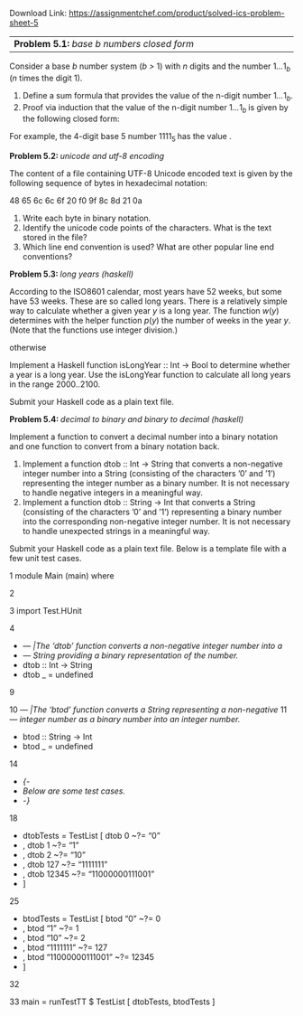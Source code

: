 Download Link: https://assignmentchef.com/product/solved-ics-problem-sheet-5
<br>
<table width="572">

 <tbody>

  <tr>

   <td width="456"><strong>Problem 5.1: </strong><em>base b numbers closed form</em></td>

   <td width="116"></td>

  </tr>

 </tbody>

</table>

Consider a base <em>b </em>number system (<em>b &gt; </em>1) with <em>n </em>digits and the number 1<em>…</em>1<em><sub>b </sub></em>(<em>n </em>times the digit 1).

<ol>

 <li>Define a sum formula that provides the value of the n-digit number 1<em>…</em>1<em><sub>b</sub></em>.</li>

 <li>Proof via induction that the value of the n-digit number 1<em>…</em>1<em><sub>b </sub></em>is given by the following closed form:</li>

</ol>

For example, the 4-digit base 5 number 1111<sub>5 </sub>has the value .

<strong>Problem 5.2: </strong><em>unicode and utf-8 encoding                                                                        </em>

The content of a file containing UTF-8 Unicode encoded text is given by the following sequence of bytes in hexadecimal notation:

48 65 6c 6c 6f 20 f0 9f 8c 8d 21 0a

<ol>

 <li>Write each byte in binary notation.</li>

 <li>Identify the unicode code points of the characters. What is the text stored in the file?</li>

 <li>Which line end convention is used? What are other popular line end conventions?</li>

</ol>

<strong>Problem 5.3: </strong><em>long years (haskell)                                                                                                                 </em>

According to the ISO8601 calendar, most years have 52 weeks, but some have 53 weeks. These are so called long years. There is a relatively simple way to calculate whether a given year <em>y </em>is a long year. The function <em>w</em>(<em>y</em>) determines with the helper function <em>p</em>(<em>y</em>) the number of weeks in the year <em>y</em>. (Note that the functions use integer division.)

otherwise

Implement a Haskell function isLongYear :: Int -&gt; Bool to determine whether a year is a long year. Use the isLongYear function to calculate all long years in the range 2000..2100.

Submit your Haskell code as a plain text file.

<strong>Problem 5.4: </strong><em>decimal to binary and binary to decimal (haskell)                                                  </em>

Implement a function to convert a decimal number into a binary notation and one function to convert from a binary notation back.

<ol>

 <li>Implement a function dtob :: Int -&gt; String that converts a non-negative integer number into a String (consisting of the characters ’0’ and ’1’) representing the integer number as a binary number. It is not necessary to handle negative integers in a meaningful way.</li>

 <li>Implement a function dtob :: String -&gt; Int that converts a String (consisting of the characters ’0’ and ’1’) representing a binary number into the corresponding non-negative integer number. It is not necessary to handle unexpected strings in a meaningful way.</li>

</ol>

Submit your Haskell code as a plain text file. Below is a template file with a few unit test cases.

1 module Main (main) where

2

3 import Test.HUnit

4

<ul>

 <li><em>— |The ‘dtob’ function converts a non-negative integer number into a</em></li>

 <li><em>— String providing a binary representation of the number.</em></li>

 <li>dtob :: Int -&gt; String</li>

 <li>dtob _ = undefined</li>

</ul>

9

10 <em>— |The ‘btod’ function converts a String representing a non-negative </em>11 <em>— integer number as a binary number into an integer number.</em>

<ul>

 <li>btod :: String -&gt; Int</li>

 <li>btod _ = undefined</li>

</ul>

14

<ul>

 <li><em>{-</em></li>

 <li><em>Below are some test cases.</em></li>

 <li><em>-}</em></li>

</ul>

18

<ul>

 <li>dtobTests = TestList [ dtob 0 ~?= “0”</li>

 <li>, dtob 1 ~?= “1”</li>

 <li>, dtob 2 ~?= “10”</li>

 <li>, dtob 127 ~?= “1111111”</li>

 <li>, dtob 12345 ~?= “11000000111001”</li>

 <li>]</li>

</ul>

25

<ul>

 <li>btodTests = TestList [ btod “0” ~?= 0</li>

 <li>, btod “1” ~?= 1</li>

 <li>, btod “10” ~?= 2</li>

 <li>, btod “1111111” ~?= 127</li>

 <li>, btod “11000000111001” ~?= 12345</li>

 <li>]</li>

</ul>

32

33 main = runTestTT $ TestList [ dtobTests, btodTests ]